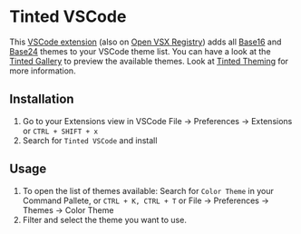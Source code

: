 # Tinted VSCode

This [VSCode extension] (also on [Open VSX Registry]) adds all [Base16] and
[Base24] themes to your VSCode theme list. You can have a look at the [Tinted
Gallery] to preview the available themes. Look at [Tinted Theming] for more
information.

## Installation

1. Go to your Extensions view in VSCode File -> Preferences ->
   Extensions or `CTRL + SHIFT + x`
2. Search for `Tinted VSCode` and install

## Usage

1. To open the list of themes available: Search for `Color Theme` in
   your Command Pallete, or `CTRL + K, CTRL + T` or File -> Preferences
  -> Themes -> Color Theme
2. Filter and select the theme you want to use.

[VSCode extension]: https://marketplace.visualstudio.com/items?itemName=TintedTheming.base16-tinted-themes
[Open VSX Registry]: https://open-vsx.org/extension/TintedTheming/base16-tinted-themes
[Tinted Gallery]: https://tinted-theming.github.io/tinted-gallery/
[Tinted Theming]: https://github.com/tinted-theming/home
[Base16]: https://github.com/tinted-theming/home/blob/main/styling.md
[Base24]: https://github.com/tinted-theming/base24
